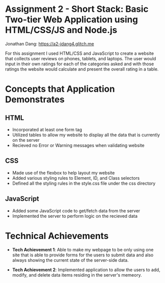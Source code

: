 Assignment 2 - Short Stack: Basic Two-tier Web Application using HTML/CSS/JS and Node.js  
===

Jonathan Dang: https://a2-jdang4.glitch.me

For this assignment I used HTML/CSS and JavaScript to create a website that collects user reviews on phones, tablets, and laptops. The user would input in their own ratings for each of the categories asked and with those ratings the website would calculate and present the overall rating in a table.

# Concepts that Application Demonstrates

## HTML
- Incorporated at least one form tag 
- Utilized tables to allow my website to display all the data that is currently on the server 
- Recieved no Error or Warning messages when validating website

## CSS
- Made use of the flexbox to help layout my website
- Added various styling rules to Element, ID, and Class selectors 
- Defined all the styling rules in the style.css file under the css directory

## JavaScript
- Added some JavaScript code to get/fetch data from the server
- Implemented the server to perform logic on the recieved data


# Technical Achievements

- **Tech Achievement 1**: Able to make my webpage to be only using one site that is able to provide forms for the users to submit data and also always showing the current state of the server-side data.

- **Tech Achievement 2**: Implemented application to allow the users to add, modify, and delete data items residing in the server's memeory.

